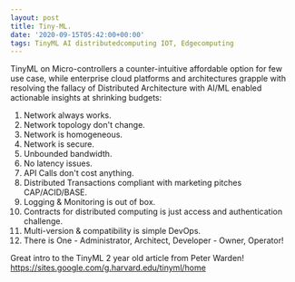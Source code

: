 ```yaml
---
layout: post
title: Tiny-ML.
date: '2020-09-15T05:42:00+00:00'
tags: TinyML AI distributedcomputing IOT, Edgecomputing
---
```


TinyML on Micro-controllers a counter-intuitive affordable option for few use case, while enterprise cloud platforms and architectures grapple with resolving the fallacy of Distributed Architecture with AI/ML enabled actionable insights at shrinking budgets: 

1. Network always works.
2. Network topology don't change.
3. Network is homogeneous.
4. Network is secure.
5. Unbounded bandwidth.
6. No latency issues.
8. API Calls don't cost anything.
9. Distributed Transactions compliant with marketing pitches CAP/ACID/BASE.
10. Logging & Monitoring is out of box.
11. Contracts for distributed computing is just access and authentication challenge.
12. Multi-version & compatibility is simple DevOps.
13. There is One - Administrator, Architect, Developer - Owner, Operator!

Great intro to the TinyML 2 year old article from Peter Warden! 
https://sites.google.com/g.harvard.edu/tinyml/home
